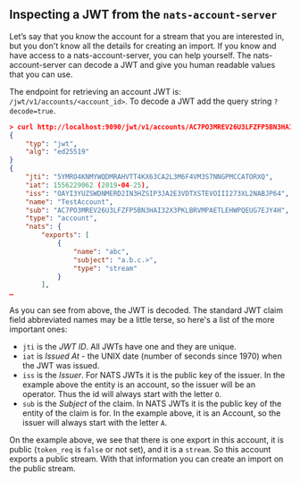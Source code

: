 ## Inspecting a JWT from the `nats-account-server`

Let’s say that you know the account for a stream that you are interested in, but you don't know all the details for creating an import. If you know and have access to a nats-account-server, you can help yourself. The nats-account-server can decode a JWT and give you human readable values that you can use.

The endpoint for retrieving an account JWT is:
`/jwt/v1/accounts/<account_id>`. To decode a JWT add the query string `?decode=true`.


```json
> curl http://localhost:9090/jwt/v1/accounts/AC7PO3MREV26U3LFZFP5BN3HAI32X3PKLBRVMPAETLEHWPQEUG7EJY4H\?decode=true
{
    "typ": "jwt",
    "alg": "ed25519"
}
{
    "jti": "5YMRO4KNMYWQDMRAHVTT4KX63CA2L3M6F4VM3S7NNGPMCCATORXQ",
    "iat": 1556229062 (2019-04-25),
    "iss": "OAYI3YUZSWDNMERD2IN3HZSIP3JA2E3VDTXSTEVOIII273XL2NABJP64",
    "name": "TestAccount",
    "sub": "AC7PO3MREV26U3LFZFP5BN3HAI32X3PKLBRVMPAETLEHWPQEUG7EJY4H",
    "type": "account",
    "nats": {
        "exports": [
            {
                "name": "abc",
                "subject": "a.b.c.>",
                "type": "stream"
            }
        ],
…
```
As you can see from above, the JWT is decoded. The standard JWT claim field abbreviated names may be a little terse, so here's a list of the more important ones:

- `jti` is the _JWT ID_. All JWTs have one and they are unique.
- `iat` is _Issued At_ - the UNIX date (number of seconds since 1970) when the JWT was issued.
- `iss` is the _Issuer_. For NATS JWTs it is the public key of the issuer. In the example above the entity is an account, so the issuer will be an operator. Thus the id will always start with the letter `O`.
- `sub` is the _Subject_ of the claim. In NATS JWTs it is the public key of the entity of the claim is for. In the example above, it is an Account, so the issuer will always start with the letter `A`.


On the example above, we see that there is one export in this account, it is public (`token_req` is `false` or not set), and it is a `stream`. So this account exports a public stream. With that information you can create an import on the public stream.